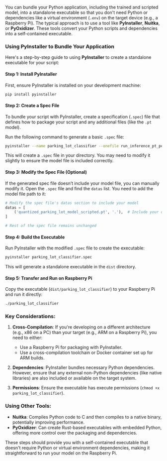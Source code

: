 You can bundle your Python application, including the trained and scripted model, into a standalone executable so that you don't need Python or dependencies like a virtual environment (`.env`) on the target device (e.g., a Raspberry Pi). The typical approach is to use a tool like **PyInstaller**, **Nuitka**, or **PyOxidizer**. These tools convert your Python scripts and dependencies into a self-contained executable.

### Using PyInstaller to Bundle Your Application

Here's a step-by-step guide to using **PyInstaller** to create a standalone executable for your script:

#### Step 1: Install PyInstaller
First, ensure PyInstaller is installed on your development machine:
```bash
pip install pyinstaller
```

#### Step 2: Create a Spec File
To bundle your script with PyInstaller, create a specification (`.spec`) file that defines how to package your script and any additional files (like the `.pt` model).

Run the following command to generate a basic `.spec` file:
```bash
pyinstaller --name parking_lot_classifier --onefile run_inference_pt_percentages.py
```

This will create a `.spec` file in your directory. You may need to modify it slightly to ensure the model file is included correctly.

#### Step 3: Modify the Spec File (Optional)
If the generated spec file doesn’t include your model file, you can manually modify it. Open the `.spec` file and find the `datas` list. You need to add the model file path to it:
```python
# Modify the spec file's datas section to include your model
datas = [
    ('quantized_parking_lot_model_scripted.pt', '.'),  # Include your quantized model
]

# Rest of the spec file remains unchanged
```

#### Step 4: Build the Executable
Run PyInstaller with the modified `.spec` file to create the executable:
```bash
pyinstaller parking_lot_classifier.spec
```

This will generate a standalone executable in the `dist` directory.

#### Step 5: Transfer and Run on Raspberry Pi
Copy the executable (`dist/parking_lot_classifier`) to your Raspberry Pi and run it directly:
```bash
./parking_lot_classifier
```

### Key Considerations:
1. **Cross-Compilation**: If you're developing on a different architecture (e.g., x86 on a PC) than your target (e.g., ARM on a Raspberry Pi), you need to either:
   - Use a Raspberry Pi for packaging with PyInstaller.
   - Use a cross-compilation toolchain or Docker container set up for ARM builds.

2. **Dependencies**: PyInstaller bundles necessary Python dependencies. However, ensure that any external non-Python dependencies (like native libraries) are also included or available on the target system.

3. **Permissions**: Ensure the executable has execute permissions (`chmod +x parking_lot_classifier`).

### Using Other Tools:
- **Nuitka**: Compiles Python code to C and then compiles to a native binary, potentially improving performance.
- **PyOxidizer**: Can create Rust-based executables with embedded Python, offering more control over the packaging and dependencies.

These steps should provide you with a self-contained executable that doesn't require Python or virtual environment dependencies, making it straightforward to run your model on the Raspberry Pi.